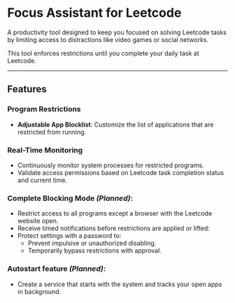 # Focus Assistant for Leetcode

A productivity tool designed to keep you focused on solving Leetcode tasks by limiting access to distractions like video games or social networks.

This tool enforces restrictions until you complete your daily task at Leetcode.

---

## Features

### **Program Restrictions**
- **Adjustable App Blocklist**: Customize the list of applications that are restricted from running.


### **Real-Time Monitoring**
- Continuously monitor system processes for restricted programs.
- Validate access permissions based on Leetcode task completion status and current time.

### **Complete Blocking Mode** *(Planned)*: 
- Restrict access to all programs except a browser with the Leetcode website open.
- Receive timed notifications before restrictions are applied or lifted:
- Protect settings with a password to:
    - Prevent impulsive or unauthorized disabling.
    - Temporarily bypass restrictions with approval.

### **Autostart feature** *(Planned)*:
- Create a service that starts with the system and tracks your open apps in background.